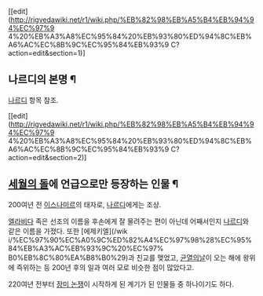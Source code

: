 [[edit](http://rigvedawiki.net/r1/wiki.php/%EB%82%98%EB%A5%B4%EB%94%94%EC%97%9
4%20%EB%A3%A8%EC%95%84%20%EB%93%80%ED%94%8C%EB%A6%AC%EC%8B%9C%EC%95%84%EB%93%9
C?action=edit&section=1)]

## 나르디의 본명 ¶

[나르디](%EB%82%98%EB%A5%B4%EB%94%94.md) 항목 참조.

  

[[edit](http://rigvedawiki.net/r1/wiki.php/%EB%82%98%EB%A5%B4%EB%94%94%EC%97%9
4%20%EB%A3%A8%EC%95%84%20%EB%93%80%ED%94%8C%EB%A6%AC%EC%8B%9C%EC%95%84%EB%93%9
C?action=edit&section=2)]

## [세월의 돌](%EC%84%B8%EC%9B%94%EC%9D%98%20%EB%8F%8C.md)에 언급으로만 등장하는 인물 ¶

200여년 전 [이스나미르](%EC%9D%B4%EC%8A%A4%EB%82%98%EB%AF%B8%EB%A5%B4.md)의 태자로,
[나르디](%EB%82%98%EB%A5%B4%EB%94%94.md)에게는 조상.

  

[엘라비다](%EC%97%98%EB%9D%BC%EB%B9%84%EB%8B%A4.md) 족은 선조의 이름을 후손에게 잘 물려주는 편이
아닌데 어째서인지 [나르디](%EB%82%98%EB%A5%B4%EB%94%94.md)와 같은 이름을 가졌다. 또한 [에제키엘](/wik
i/%EC%97%90%EC%A0%9C%ED%82%A4%EC%97%98%28%EC%95%84%EB%A3%AC%EB%93%9C%20%EC%97%
B0%EB%8C%80%EA%B8%B0%29)과 친교를 맺었고, [균열의날](%EA%B7%A0%EC%97%B4%EC%9D%98%20%EB%82%A0.md)이 오는 해에 왕위에 즉위하는 등 200년 후의 일과
여러 모로 비슷한 점이 많았다고.

  

220여년 전부터 [장미 논쟁](%EC%9E%A5%EB%AF%B8%20%EB%85%BC%EC%9F%81.md)이 시작하게 된 계기가 된
인물들 중 하나이기도 하다.

